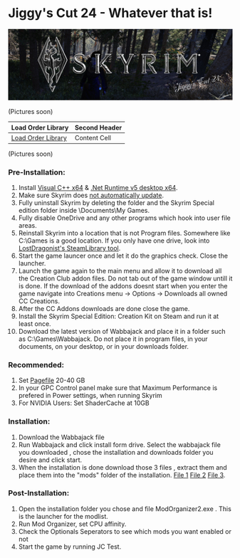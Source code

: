 # Jiggy's Cut 24 - Whatever that is!

![alt text](https://github.com/JgC24/Jiggy-s-Cut-24/blob/main/Untitled.jpg)


(Pictures soon)

| Load Order Library | Second Header |
| ------------- | ------------- |
| [Load Order Library](https://loadorderlibrary.com/lists/jiggys-cut-24)  | Content Cell  |







(Pictures soon)
### Pre-Installation:

1. Install [Visual C++ x64](https://aka.ms/vs/16/release/vc_redist.x64.exe) & [.Net Runtime v5 desktop x64](https://dotnet.microsoft.com/download/dotnet/5.0/runtime).
2. Make sure Skyrim does [not automatically update](https://help.steampowered.com/en/faqs/view/71AB-698D-57EB-178C#disable).
3. Fully uninstall Skyrim by deleting the folder and the Skyrim Special edition folder inside \Documents\My Games.
4. Fully disable OneDrive and any other programs which hook into user file areas.
5. Reinstall Skyrim into a location that is not Program files. Somewhere like C:\Games is a good location. If you only have one drive, look into [LostDragonist's SteamLibrary tool](https://github.com/LostDragonist/steam-library-setup-tool/wiki/Usage-Guide).
6. Start the game launcer once and let it do the graphics check. Close the launcher.
7. Launch the game again to the main menu and allow it to download all the Creation Club addon files. Do not tab out of the game window untill it is done. If the download of the addons doesnt start when you enter the game navigate into Creations menu -> Options -> Downloads all owned CC Creations.
8. After the CC Addons downloads are done close the game.
8. Install the Skyrim Special Edition: Creation Kit on Steam and run it at least once.
9. Download the latest version of Wabbajack and place it in a folder such as C:\Games\Wabbajack. Do not place it in program files, in your documents, on your desktop, or in your downloads folder.

### Recommended:

1. Set [Pagefile](https://learn.microsoft.com/en-us/troubleshoot/windows-client/performance/introduction-to-the-page-file) 20-40 GB
2. In your GPC Control panel make sure that Maximum Performance is prefered in Power settings, when running Skyrim
3. For NVIDIA Users: Set ShaderCache at 10GB

### Installation:

1. Download the Wabbajack file
2. Run Wabbajack and click install form drive. Select the wabbajack file you downloaded , chose the installation and downloads folder you desire and click start.
3. When the installation is done download those 3 files , extract them and place them into the "mods" folder of the installation. [File 1](https://drive.google.com/file/d/1baCb0G-WoNs2sdUFMCNzZ0FtAOSOmAXL/view?usp=drive_link) [File 2](https://drive.google.com/file/d/1apdiHvrf0yh6Dece_O2LZIE8O5xjv_l_/view?usp=drive_link) [File 3](https://drive.google.com/file/d/1i5JmF6sPxJu4Zn9NJLTRu77BcjZj0Jvi/view?usp=drive_link).

### Post-Installation:

1. Open the installation folder you chose and file ModOrganizer2.exe . This is the launcher for the modlist.
2. Run Mod Organizer, set CPU affinity.
3. Check the Optionals Seperators to see which mods you want enabled or not
4. Start the game by running JC Test.


